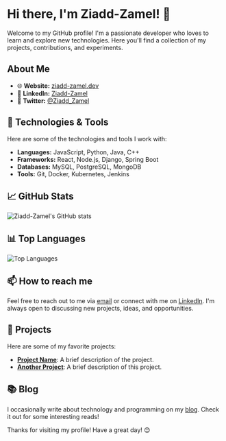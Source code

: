 # Hi there, I'm Ziadd-Zamel! 👋

Welcome to my GitHub profile! I'm a passionate developer who loves to learn and explore new technologies. Here you'll find a collection of my projects, contributions, and experiments.

## About Me

- 🌐 **Website:** [ziadd-zamel.dev](https://ziadd-zamel.dev)
- 💼 **LinkedIn:** [Ziadd-Zamel](https://www.linkedin.com/in/ziadd-zamel)
- 💬 **Twitter:** [@Ziadd_Zamel](https://twitter.com/Ziadd_Zamel)

## 🔧 Technologies & Tools

Here are some of the technologies and tools I work with:

- **Languages:** JavaScript, Python, Java, C++
- **Frameworks:** React, Node.js, Django, Spring Boot
- **Databases:** MySQL, PostgreSQL, MongoDB
- **Tools:** Git, Docker, Kubernetes, Jenkins

## 📈 GitHub Stats

![Ziadd-Zamel's GitHub stats](https://github-readme-stats.vercel.app/api?username=Ziadd-Zamel&show_icons=true&theme=radical)

## 📊 Top Languages

![Top Languages](https://github-readme-stats.vercel.app/api/top-langs/?username=Ziadd-Zamel&layout=compact&theme=radical)

## 📫 How to reach me

Feel free to reach out to me via [email](mailto:ziadd.zamel@example.com) or connect with me on [LinkedIn](https://www.linkedin.com/in/ziadd-zamel). I'm always open to discussing new projects, ideas, and opportunities.

## 🚀 Projects

Here are some of my favorite projects:

- [**Project Name**](https://github.com/Ziadd-Zamel/project-name): A brief description of the project.
- [**Another Project**](https://github.com/Ziadd-Zamel/another-project): A brief description of this project.

## 📚 Blog

I occasionally write about technology and programming on my [blog](https://ziadd-zamel.dev/blog). Check it out for some interesting reads!

Thanks for visiting my profile! Have a great day! 😊
